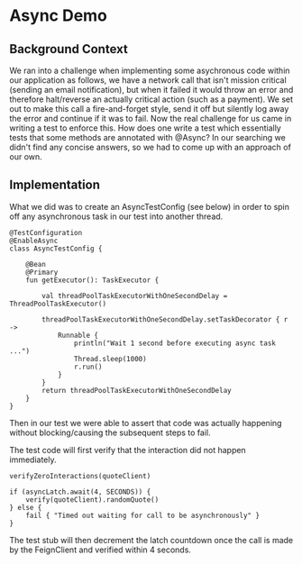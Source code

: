 # Async Demo

## Background Context
We ran into a challenge when implementing some asychronous code within our application as follows, we have a network call that isn't mission critical (sending an email notification), but when it failed it would throw an error and therefore halt/reverse an actually critical action (such as a payment). We set out to make this call a fire-and-forget style, send it off but silently log away the error and continue if it was to fail. Now the real challenge for us came in writing a test to enforce this. How does one write a test which essentially tests that some methods are annotated with @Async? 
In our searching we didn't find any concise answers, so we had to come up with an approach of our own.

## Implementation
What we did was to create an AsyncTestConfig (see below) in order to spin off any asynchronous task in our test into another thread.

```
@TestConfiguration
@EnableAsync
class AsyncTestConfig {

    @Bean
    @Primary
    fun getExecutor(): TaskExecutor {

        val threadPoolTaskExecutorWithOneSecondDelay = ThreadPoolTaskExecutor()

        threadPoolTaskExecutorWithOneSecondDelay.setTaskDecorator { r ->
            Runnable {
                println("Wait 1 second before executing async task ...")
                Thread.sleep(1000)
                r.run()
            }
        }
        return threadPoolTaskExecutorWithOneSecondDelay
    }
}
```

Then in our test we were able to assert that code was actually happening without blocking/causing the subsequent steps to fail.

The test code will first verify that the interaction did not happen immediately. 

```
verifyZeroInteractions(quoteClient)

if (asyncLatch.await(4, SECONDS)) {
    verify(quoteClient).randomQuote()
} else {
    fail { "Timed out waiting for call to be asynchronously" }
}
```

The test stub will then decrement the latch countdown once the call is made by the FeignClient and verified within 4 seconds.
